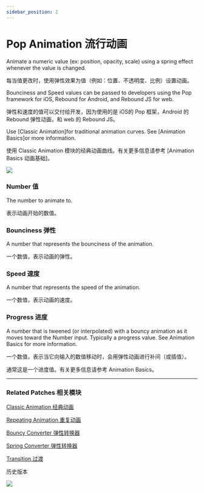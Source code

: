 ```yaml
---
sidebar_position: 2
---
```


# Pop Animation 流行动画

Animate a numeric value (ex: position, opacity, scale) using a spring effect whenever the value is changed.

每当值更改时，使用弹性效果为值（例如：位置、不透明度、比例）设置动画。

Bounciness and Speed values can be passed to developers using the Pop framework for iOS, Rebound for Android, and Rebound JS for web.

弹性和速度的值可以交付给开发，因为使用的是 iOS的 Pop 框架，Android 的 Rebound 弹性动画，和 web 的 Rebound JS。

Use [Classic Animation]for traditional animation curves. See [Animation Basics]or more information.

使用 Classic Animation 模块的经典动画曲线。有关更多信息请参考 [Animation Basics 动画基础]。

![](https://s3.us-west-2.amazonaws.com/secure.notion-static.com/275e9dca-d79f-4102-a357-f633a997d991/Untitled.png?X-Amz-Algorithm=AWS4-HMAC-SHA256&X-Amz-Content-Sha256=UNSIGNED-PAYLOAD&X-Amz-Credential=AKIAT73L2G45EIPT3X45%2F20220602%2Fus-west-2%2Fs3%2Faws4_request&X-Amz-Date=20220602T151503Z&X-Amz-Expires=86400&X-Amz-Signature=da5a0f026d0dd8c669bdefd8f4fff1e56912cfefdaa6f145d7ffdcbbfa236c39&X-Amz-SignedHeaders=host&response-content-disposition=filename%20%3D%22Untitled.png%22&x-id=GetObject)

### Number 值

The number to animate to.

表示动画开始的数值。

### Bounciness 弹性

A number that represents the bounciness of the animation.

一个数值，表示动画的弹性。

### Speed 速度

A number that represents the speed of the animation.

一个数值，表示动画的速度。

### Progress 进度

A number that is tweened (or interpolated) with a bouncy animation as it moves toward the Number input.
Typically a progress value. See Animation Basics for more information.

一个数值，表示当它向输入的数值移动时，会用弹性动画进行补间（或插值）。

通常这是一个进度值。有关更多信息请参考  Animation Basics。

---

### Related Patches 相关模块

[Classic Animation 经典动画](./Classic%20Animation.md)

[Repeating Animation 重复动画](./Repeating%20Animation.md)

[Bouncy Converter 弹性转换器](./Bouncy%20Converter.md)

[Spring Converter 弹性转换器](./Spring%20Converter.md)

[Transition 过渡](./../Utility/Transition.md)

历史版本

![](https://s3.us-west-2.amazonaws.com/secure.notion-static.com/85fece40-5c97-4a93-949b-98b1935972cf/Untitled.png?X-Amz-Algorithm=AWS4-HMAC-SHA256&X-Amz-Content-Sha256=UNSIGNED-PAYLOAD&X-Amz-Credential=AKIAT73L2G45EIPT3X45%2F20220602%2Fus-west-2%2Fs3%2Faws4_request&X-Amz-Date=20220602T151517Z&X-Amz-Expires=86400&X-Amz-Signature=4eaad13dd2069d1bfffd7436804f2b74b5e56d8ff5037c66980e5c501a33143f&X-Amz-SignedHeaders=host&response-content-disposition=filename%20%3D%22Untitled.png%22&x-id=GetObject)
